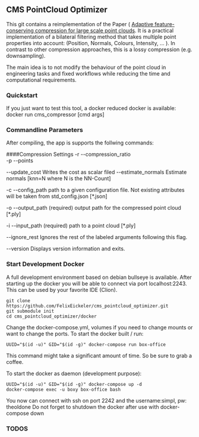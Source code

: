 ## CMS PointCloud Optimizer
This git contains a reimplementation of the Paper (
[Adaptive feature-conserving compression for large scale point clouds](https://www.researchgate.net/publication/348431058_Adaptive_feature-conserving_compression_for_large_scale_point_clouds#fullTextFileContent). 
It is a practical implementation of a bilateral filtering method that takes multiple point properties into account:
(Position, Normals, Colours, Intensity, ... ). In contrast to other compression approaches, this is a lossy compression (e.g. downsampling).

The main idea is to not modify the behaviour of the point cloud in engineering tasks and fixed workflows while reducing the time and computational requirements. 

### Quickstart
If you just want to test this tool, a docker reduced docker is available:
docker run cms_compressor [cmd args] 

### Commandline Parameters
After compiling, the app is supports the follwing commands:

####Compression Settings
-r --compression_ratio  
-p --points  

--update_cost  Writes the cost as scalar filed
--estimate_normals Estimate normals [knn=N where N is the NN-Count]

-c --config_path path to a given configuration file. Not existing attributes will be
taken from std_config.json [*.json]

-o --output_path
(required)  output path for the compressed point cloud [*.ply]

-i --input_path 
(required)  path to a point cloud [*.ply]

--ignore_rest
Ignores the rest of the labeled arguments following this flag.

--version
Displays version information and exits.





### Start Development Docker
A full development environment based on debian bullseye is available. After starting up the docker you will
be able to connect via port localhost:2243. This can be used by your favorite IDE (Clion).

```
git clone https://github.com/FelixEickeler/cms_pointcloud_optimizer.git
git submodule init
cd cms_pointcloud_optimizer/docker
```
Change the docker-compose.yml, volumes if you need to change mounts or want to change the ports.
To start the docker built  / run:
```
UUID="$(id -u)" GID="$(id -g)" docker-compose run box-office
```
This command might take a significant amount of time. So be sure to grab a coffee.

To start the docker as daemon (development purpose):
```
UUID="$(id -u)" GID="$(id -g)" docker-compose up -d
docker-compose exec -u boxy box-office bash
```

You now can connect with ssh on port 2242 and the username:simpl, pw: theoldone
Do not forget to shutdown the docker after use with docker-compose down

### TODOS